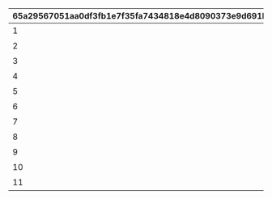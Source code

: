 |65a29567051aa0df3fb1e7f35fa7434818e4d8090373e9d691b93d0d613b89be|1aba8aff87d81a4100138f323d83db27e7117ce6ff7010b35a6726fcdea97d0a|e2beb528a6cd85e99f3d633a18cd79275367e546fa2f11c97c85aeda7f31a384|f0cde5b02b5544817c9399bb62100f06bced47b4c9d8f11fb97e013c85c0006e|aaaff67882cd7c831d883694ae5cc537c4bbff4416b9799ff7762cf25b26af2d|a722c71d2247e2f9201256eacdbf6555cc8ab06ae3fb7e28064b339089d73591|4e23aa980d350b416dfa6aacf891c8b1b4f1ceb66b05ec7e775a07f33bdaab1a|c698e888c8af18be449adc8364e83e7bbe251e6046cf9e2886ebc8a40d1359a8|0fb3b8fea7a648e6381fa9d71a4b0257d80b5580c81d322b433c5d858e0f04a4|3dab33ecc247744a596023f1e4b6dc818743e015fbec40d1ee5ee4c7d3fa8174|82cb3ed81823ad95a2e9a49fdac3e6841f98357a320bd0365a35c202513bb120|2a4425a5969b831ff814faf35c077345a6d1650c4e4bc7c0f15058cd1c8767e9|63870bbc706c33b0cd2902694606b441dfc55af0d0431dced20dffa009c81fc9|c3784fc0575b3b9e81b46952aa427f8934de94ad766837b5d55cfa3c896278ab|1f8691130cae9a1e96fcc7c16c3ff030238e443b984f8647ac2dfbffb6438594|c607628a83440de9111988996ecc4a707a427927270d01deca756e7c7b74f791|
| --- | --- | --- | --- | --- | --- | --- | --- | --- | --- | --- | --- | --- | --- | --- | --- |
|1|1|15|12|94002|20000|0|0|0|0|0|0|0|0|0|プリンを15種類食べよう|
|2|1|30|12|94002|30000|0|0|0|0|0|0|0|0|0|プリンを30種類食べよう|
|3|1|40|8|91002|50|0|0|0|0|0|0|0|0|0|プリンを40種類食べよう|
|4|1|50|12|94002|50000|0|0|0|0|0|0|0|0|0|プリンを50種類食べよう|
|5|1|55|8|91002|50|0|0|0|0|0|0|0|0|0|プリンを55種類食べよう|
|6|1|60|12|94002|100000|0|0|0|0|0|0|0|0|0|プリンを60種類食べよう|
|7|1|66|15|11001164|1|8|91002|100|0|0|0|0|0|0|プリンを全66種類食べよう|
|8|2|25|12|94002|50000|0|0|0|0|0|0|0|0|0|プリンノートを25％コンプリートしよう|
|9|2|50|8|91002|50|0|0|0|0|0|0|0|0|0|プリンノートを50％コンプリートしよう|
|10|2|75|12|94002|100000|0|0|0|0|0|0|0|0|0|プリンノートを75％コンプリートしよう|
|11|2|100|16|9000100|1|15|11001165|1|8|91002|100|0|0|0|プリンノートを100％コンプリートしよう|